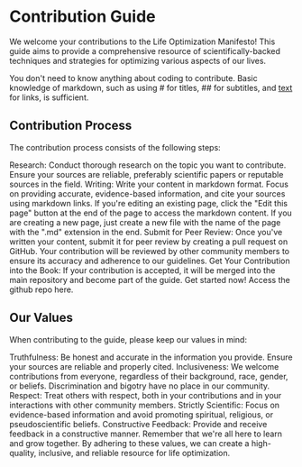 # Contribution Guide
We welcome your contributions to the Life Optimization Manifesto! This guide aims to provide a comprehensive resource of scientifically-backed techniques and strategies for optimizing various aspects of our lives.

You don't need to know anything about coding to contribute. Basic knowledge of markdown, such as using # for titles, ## for subtitles, and [text](https://example.com) for links, is sufficient.

## Contribution Process
The contribution process consists of the following steps:

Research: Conduct thorough research on the topic you want to contribute. Ensure your sources are reliable, preferably scientific papers or reputable sources in the field.
Writing: Write your content in markdown format. Focus on providing accurate, evidence-based information, and cite your sources using markdown links. If you're editing an existing page, click the "Edit this page" button at the end of the page to access the markdown content. If you are creating a new page, just create a new file with the name of the page with the ".md" extension in the end.
Submit for Peer Review: Once you've written your content, submit it for peer review by creating a pull request on GitHub. Your contribution will be reviewed by other community members to ensure its accuracy and adherence to our guidelines.
Get Your Contribution into the Book: If your contribution is accepted, it will be merged into the main repository and become part of the guide.
Get started now! Access the github repo here.

## Our Values
When contributing to the guide, please keep our values in mind:

Truthfulness: Be honest and accurate in the information you provide. Ensure your sources are reliable and properly cited.
Inclusiveness: We welcome contributions from everyone, regardless of their background, race, gender, or beliefs. Discrimination and bigotry have no place in our community.
Respect: Treat others with respect, both in your contributions and in your interactions with other community members.
Strictly Scientific: Focus on evidence-based information and avoid promoting spiritual, religious, or pseudoscientific beliefs.
Constructive Feedback: Provide and receive feedback in a constructive manner. Remember that we're all here to learn and grow together.
By adhering to these values, we can create a high-quality, inclusive, and reliable resource for life optimization.
